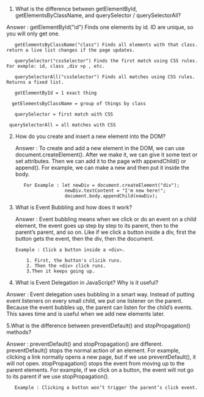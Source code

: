 

1. What is the difference between getElementById, getElementsByClassName, and querySelector / querySelectorAll?

Answer : getElementById("id") Finds one elements by id. ID are unique, so you will only get one.

       getElementsByClassName("class") Finds all elements with that class. return a live list changes if the page updates.

       querySelector("cssSelector") Finds the first match using CSS rules. For exmple: id, class ,div >p , etc.
       
       querySelectorAll("cssSelector") Finds all matches using CSS rules. Returns a fixed list.

       getElementById = 1 exact thing

      getElementsByClassName = group of things by class

       querySelector = first match with CSS

     querySelectorAll = all matches with CSS


2. How do you create and insert a new element into the DOM?

     Answer : To create and add a new element in the DOM, we can use document.createElement(). After we make it, we can give it some text or set attributes. Then we can add it to the page with appendChild() or append(). For example, we can make a new and then put it inside the body.

          For Example : let newDiv = document.createElement("div");
                         newDiv.textContent = "I'm new here!";
                         document.body.appendChild(newDiv);


3. What is Event Bubbling and how does it work?

    Answer : Event bubbling means when we click or do an event on a child element, the event goes up step by step to its parent, then to the parent’s parent, and so on. Like if we click a button inside a div, first the button gets the event, then the div, then the document.

       Example : Click a button inside a <div>.

           1. First, the button's clicik runs.
           2. Then the <div> click runs.
           3.Then it keeps going up.


4. What is Event Delegation in JavaScript? Why is it useful?

Answer : Event delegation uses bubbling in a smart way. Instead of putting event listeners on every small child, we put one listener on the parent. Because the event bubbles up, the parent can listen for the child’s events. This saves time and is useful when we add new elements later.


5.What is the difference between preventDefault() and stopPropagation() methods?

Answer : 
        preventDefault() and stopPropagation() are different. preventDefault() stops the normal action of an element. For example, clicking a link normally opens a new page, but if we use preventDefault(), it will not open. stopPropagation() stops the event from moving up to the parent elements. For example, if we click on a button, the event will not go to its parent if we use stopPropagation(). 

       Example : Clicking a button won’t trigger the parent’s click event.



